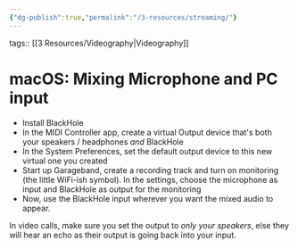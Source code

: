 ```yaml
---
{"dg-publish":true,"permalink":"/3-resources/streaming/"}
---
```


tags:: [[3 Resources/Videography\|Videography]]

# macOS: Mixing Microphone and PC input
- Install BlackHole
- In the MIDI Controller app, create a virtual Output device that's both your speakers / headphones *and* BlackHole
- In the System Preferences, set the default output device to this new virtual one you created
- Start up Garageband, create a recording track and turn on monitoring (the little WiFi-ish symbol). In the settings, choose the microphone as input and BlackHole as output for the monitoring
- Now, use the BlackHole input wherever you want the mixed audio to appear.

In video calls, make sure you set the output to *only your speakers*, else they will hear an echo as their output is going back into your input.
